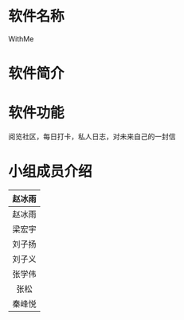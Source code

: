 # 软件名称
 WithMe
# 软件简介
# 软件功能
阅览社区，每日打卡，私人日志，对未来自己的一封信
# 小组成员介绍
赵冰雨 |
:-: |
赵冰雨 |
梁宏宇 | 
刘子扬 | 
刘子义 | 
张学伟 | 
张松   | 
秦峰悦 | 

